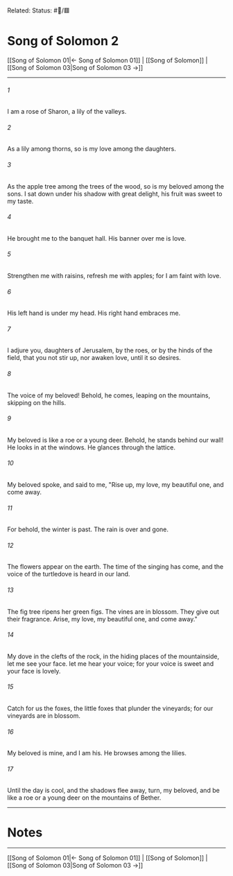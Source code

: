 Related:
Status: #📖/🟥
# Song of Solomon 2

[[Song of Solomon 01|← Song of Solomon 01]] | [[Song of Solomon]] | [[Song of Solomon 03|Song of Solomon 03 →]]
***



###### 1 
I am a rose of Sharon, a lily of the valleys. 

###### 2 
As a lily among thorns, so is my love among the daughters. 

###### 3 
As the apple tree among the trees of the wood, so is my beloved among the sons. I sat down under his shadow with great delight, his fruit was sweet to my taste. 

###### 4 
He brought me to the banquet hall. His banner over me is love. 

###### 5 
Strengthen me with raisins, refresh me with apples; for I am faint with love. 

###### 6 
His left hand is under my head. His right hand embraces me. 

###### 7 
I adjure you, daughters of Jerusalem, by the roes, or by the hinds of the field, that you not stir up, nor awaken love, until it so desires. 

###### 8 
The voice of my beloved! Behold, he comes, leaping on the mountains, skipping on the hills. 

###### 9 
My beloved is like a roe or a young deer. Behold, he stands behind our wall! He looks in at the windows. He glances through the lattice. 

###### 10 
My beloved spoke, and said to me, "Rise up, my love, my beautiful one, and come away. 

###### 11 
For behold, the winter is past. The rain is over and gone. 

###### 12 
The flowers appear on the earth. The time of the singing has come, and the voice of the turtledove is heard in our land. 

###### 13 
The fig tree ripens her green figs. The vines are in blossom. They give out their fragrance. Arise, my love, my beautiful one, and come away." 

###### 14 
My dove in the clefts of the rock, in the hiding places of the mountainside, let me see your face. let me hear your voice; for your voice is sweet and your face is lovely. 

###### 15 
Catch for us the foxes, the little foxes that plunder the vineyards; for our vineyards are in blossom. 

###### 16 
My beloved is mine, and I am his. He browses among the lilies. 

###### 17 
Until the day is cool, and the shadows flee away, turn, my beloved, and be like a roe or a young deer on the mountains of Bether.

---
# Notes


***
[[Song of Solomon 01|← Song of Solomon 01]] | [[Song of Solomon]] | [[Song of Solomon 03|Song of Solomon 03 →]]
